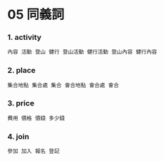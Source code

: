 # 05 同義詞

### 1. activity

``` javascript
內容 活動 登山 健行 登山活動 健行活動 登山內容 健行內容
```

### 2. place

``` javascript
集合地點 集合處 集合 會合地點 會合處 會合
```


### 3. price

``` javascript
費用 價格 價錢 多少錢
```

### 4. join

``` javascript
參加 加入 報名 登記
```
